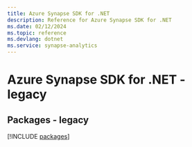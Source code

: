 ```yaml
---
title: Azure Synapse SDK for .NET
description: Reference for Azure Synapse SDK for .NET
ms.date: 02/12/2024
ms.topic: reference
ms.devlang: dotnet
ms.service: synapse-analytics
---
```

# Azure Synapse SDK for .NET - legacy
## Packages - legacy
[!INCLUDE [packages](synapse-index.md)]